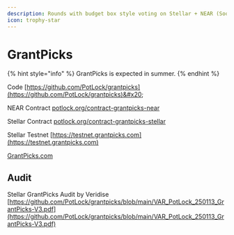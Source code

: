 ```yaml
---
description: Rounds with budget box style voting on Stellar + NEAR (Soon)
icon: trophy-star
---
```


# GrantPicks

{% hint style="info" %}
GrantPicks is expected in summer.
{% endhint %}

Code [https://github.com/PotLock/grantpicks](https://github.com/PotLock/grantpicks)&#x20;

NEAR Contract [potlock.org/contract-grantpicks-near](https://potlock.org/contract-grantpicks-near)

Stellar Contract [potlock.org/contract-grantpicks-stellar](https://potlock.org/contract-grantpicks-stellar)

Stellar Testnet [https://testnet.grantpicks.com](https://testnet.grantpicks.com)

[GrantPicks.com](https://grantpicks.com)

## Audit

Stellar GrantPicks Audit by Veridise [https://github.com/PotLock/grantpicks/blob/main/VAR_PotLock_250113_GrantPicks-V3.pdf](https://github.com/PotLock/grantpicks/blob/main/VAR_PotLock_250113_GrantPicks-V3.pdf)


